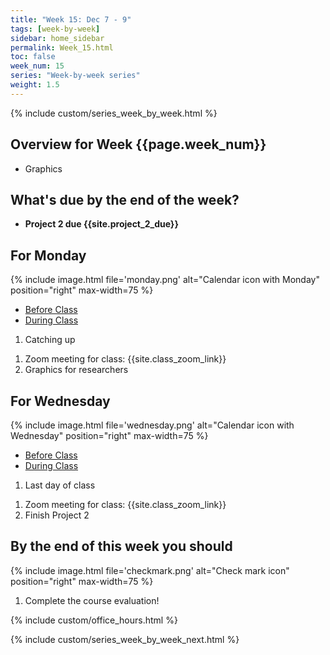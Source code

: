 ```yaml
---
title: "Week 15: Dec 7 - 9"
tags: [week-by-week]
sidebar: home_sidebar
permalink: Week_15.html
toc: false
week_num: 15
series: "Week-by-week series"
weight: 1.5
---
```


{% include custom/series_week_by_week.html %}

## Overview for Week {{page.week_num}}

* Graphics

## What's due by the end of the week?

* **Project 2 due {{site.project_2_due}}**

## For Monday

{% include image.html file='monday.png' alt="Calendar icon with Monday" position="right" max-width=75 %}

<ul id="MondayTabs" class="nav nav-tabs">
    <li class="active"><a href="#MonBefore" data-toggle="tab">Before Class</a></li>
    <li><a href="#MonDuring" data-toggle="tab">During Class</a></li>
</ul>
<div class="tab-content">
    <div role="tabpanel" class="tab-pane active" id="MonBefore">
        <ol>
          <li>Catching up</li>
        </ol>
    </div>
    <div role="tabpanel" class="tab-pane" id="MonDuring">
        <ol>
          <li>Zoom meeting for class: {{site.class_zoom_link}}</li>
          <li>Graphics for researchers</li>
        </ol>
    </div>
</div>

## For Wednesday

{% include image.html file='wednesday.png' alt="Calendar icon with Wednesday" position="right" max-width=75 %}

<ul id="WednesdayTabs" class="nav nav-tabs">
    <li class="active"><a href="#WedBefore" data-toggle="tab">Before Class</a></li>
    <li><a href="#WedDuring" data-toggle="tab">During Class</a></li>
</ul>
<div class="tab-content">
    <div role="tabpanel" class="tab-pane active" id="WedBefore">
        <ol>
          <li>Last day of class</li>
        </ol>
    </div>
    <div role="tabpanel" class="tab-pane" id="WedDuring">
        <ol>
          <li>Zoom meeting for class: {{site.class_zoom_link}}</li>
          <li>Finish Project 2</li>
        </ol>
    </div>
</div>


## By the end of this week you should

{% include image.html file='checkmark.png' alt="Check mark icon" position="right" max-width=75 %}

1. Complete the course evaluation!

{% include custom/office_hours.html %}

{% include custom/series_week_by_week_next.html %}
